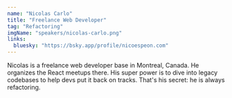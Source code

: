 ```yaml
---
name: "Nicolas Carlo"
title: "Freelance Web Developer"
tag: "Refactoring"
imgName: "speakers/nicolas-carlo.png"
links:
  bluesky: "https://bsky.app/profile/nicoespeon.com"
---
```


Nicolas is a freelance web developer base in Montreal, Canada. He organizes the React meetups there. His super power is to dive into legacy codebases to help devs put it back on tracks. That's his secret: he is always refactoring.
